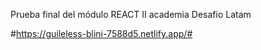Prueba final del módulo REACT II academia Desafio Latam

#https://guileless-blini-7588d5.netlify.app/#
